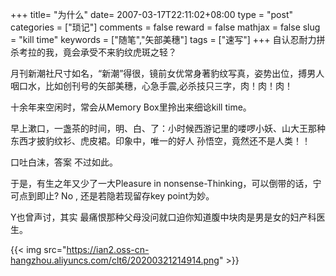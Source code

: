 +++
title= "为什么"
date= 2007-03-17T22:11:02+08:00
type = "post"
categories = ["琐记"]
comments = false
reward = false
mathjax = false
slug = "kill time"
keywords = ["随笔","矢部美穗"]
tags = ["速写"]
+++
自认忍耐力拼杀考拉的我，竟会承受不来豹纹虎斑之轻？

月刊新潮社尺寸如名，“新潮”得很，镜前女优常身著豹纹写真，姿势出位，搏男人咽口水，比如创刊号的矢部美穗，心急手震,必杀技只三字，肉！肉！肉！

十余年来空闲时，常会从Memory Box里拎出来细谂kill time。
<!--more-->
早上漱口，一盏茶的时间，明、白、了：小时候西游记里的喽啰小妖、山大王那种东西才披豹纹衫、虎皮裙。印象中，唯一的好人 孙悟空，竟然还不是人类！！

口吐白沫，答案 不过如此。

于是，有生之年又少了一大Pleasure in nonsense-Thinking，可以倒带的话，宁可点到即止? No , 还是若隐若现留存key point为妙。

Y也曾声讨，其实 最痛恨那种父母没问就口迫你知道腹中块肉是男是女的妇产科医生。

{{< img src="https://ian2.oss-cn-hangzhou.aliyuncs.com/clt6/20200321214914.png" >}}